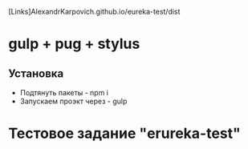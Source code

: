 [Links]AlexandrKarpovich.github.io/eureka-test/dist


# gulp + pug + stylus

## Установка
* Подтянуть пакеты  -   npm i
* Запускаем проэкт через  -  gulp


# Тестовое задание "erureka-test"
